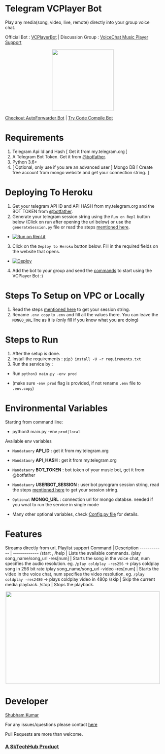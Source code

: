 # Telegram VCPlayer Bot
Play any media(song, video, live, remote) directly into your group voice chat.

Official Bot : [VCPlayerBot](https://telegram.me/vcplayerbot)   |   Discussion Group : [VoiceChat Music Player Support](https://telegram.me/voicechatsupport)

<p align="center">
  <img width="200" height="200" src="https://i.postimg.cc/QdH3XrxV/Screenshot-2021-05-05-203005-removebg-preview.png">
</p>

[Checkout AutoForwarder Bot](https://sktechhub.com/auto-forward) | [Try Code Compile Bot](https://t.me/codecompilebot)


# Requirements
1. Telegram Api Id and Hash [ Get it from my.telegram.org ]
2. A Telegram Bot Token. Get it from [@botfather]("https://t.ne/botfather").
3. Python 3.6+
4. [ Optional, only use if you are an advanced user ] Mongo DB [ Create free account from mongo website and get your connection string. ] 

# Deploying To Heroku
1. Get your telegram API ID and API HASH from my.telegram.org and the BOT TOKEN from [@botfather]("https://t.ne/botfather").
2. Generate your telegram session string using the `Run on Repl` button below (Click on run after opening the url below) or use the `generateSession.py` file or read the steps [mentioned here](get_session_string.md).

- [![Run on Repl.it](https://repl.it/badge/github/kshubham506/vcplayerbot)](https://replit.com/@kshubham506/GenerateSession?lite=1&outputonly=1)


3. Click on the `Deploy to Heroku` button below. Fill in the required fields on the website that opens.

- [![Deploy](https://www.herokucdn.com/deploy/button.svg)](https://heroku.com/deploy)

4. Add the bot to your group and send the [commands](https://github.com/kshubham506/vcplayerbot#features) to start using the VCPlayer Bot :)


# Steps To Setup on VPC or Locally
1. Read the steps [mentioned here](get_session_string.md) to get your session string.
2. Rename `.env copy` to `.env` and fill all the values there. You can leave the `MONGO_URL` line as it is (only fill if you know what you are doing)


# Steps to Run
1. After the setup is done.
2. Install the requirements : `pip3 install -U -r requirements.txt`
3. Run the service by : 
  - Run `python3 main.py -env prod` 
  
  - (make sure `-env prod` flag is provided, if not rename `.env` file to `.env.copy`)

# Environmental Variables

Starting from command line:
- python3 main.py -env `prod|local`

Available env variables
- `Mandataory` **API_ID** :  get it from my.telegram.org
- `Mandataory` **API_HASH** : get it from my.telegram.org
- `Mandataory` **BOT_TOKEN** : bot token of your music bot, get it from @botfather
- `Mandataory` **USERBOT_SESSION** : user bot pyrogram session string, read the steps [mentioned here](get_session_string.md) to get your session string.
- `Optional` **MONGO_URL** : connection url for mongo databse. needed if you wnat to run the service in single mode

- Many other optional variables, check [Config.py file](utils/config.py) for details.

# Features
Streams directly from url, Playlist support
Command | Description
------------ | -------------
/start , /help | Lists the available commands.
/play song_name/song_url -res[num] | Starts the song in the voice chat, num specifies the audio resolution. eg. `/play coldplay -res256` → plays coldplay song in 256 bit rate
/play song_name/song_url -video -res[num] | Starts the video in the voice chat, num specifies the video resolution. eg. `/play coldplay -res2480` → plays coldplay video in 480p
/skip | Skip the current media playback.
/stop | Stops the playback.



<p align="center">
  <img width="500" height="300" src="https://i.postimg.cc/qRtC4bD2/photo-2021-05-28-00-15-11.jpg">
</p>

# Developer
[Shubham Kumar](https://github.com/kshubham506)

For any issues/questions please contact [here](https://telegram.me/voicechatsupport)

Pull Requests are more than welcome.


 ### [A SkTechHub Product](https://sktechhub.com)

